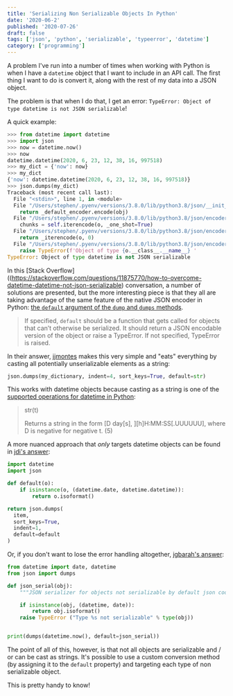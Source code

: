 ```yaml
---
title: 'Serializing Non Serializable Objects In Python'
date: '2020-06-2'
published: '2020-07-26'
draft: false
tags: ['json', 'python', 'serializable', 'typeerror', 'datetime']
category: ['programming']
---
```


A problem I've run into a number of times when working with Python is when I have a `datetime` object that I want to include in an API call. The first thing I want to do is convert it, along with the rest of my data into a JSON object.

The problem is that when I do that, I get an error: `TypeError: Object of type datetime is not JSON serializable`!

A quick example:

```python
>>> from datetime import datetime
>>> import json
>>> now = datetime.now()
>>> now
datetime.datetime(2020, 6, 23, 12, 38, 16, 997518)
>>> my_dict = {'now': now}
>>> my_dict
{'now': datetime.datetime(2020, 6, 23, 12, 38, 16, 997518)}
>>> json.dumps(my_dict)
Traceback (most recent call last):
  File "<stdin>", line 1, in <module>
  File "/Users/stephen/.pyenv/versions/3.8.0/lib/python3.8/json/__init__.py", line 231, in dumps
    return _default_encoder.encode(obj)
  File "/Users/stephen/.pyenv/versions/3.8.0/lib/python3.8/json/encoder.py", line 199, in encode
    chunks = self.iterencode(o, _one_shot=True)
  File "/Users/stephen/.pyenv/versions/3.8.0/lib/python3.8/json/encoder.py", line 257, in iterencode
    return _iterencode(o, 0)
  File "/Users/stephen/.pyenv/versions/3.8.0/lib/python3.8/json/encoder.py", line 179, in default
    raise TypeError(f'Object of type {o.__class__.__name__} '
TypeError: Object of type datetime is not JSON serializable
```

In this [Stack Overflow]((https://stackoverflow.com/questions/11875770/how-to-overcome-datetime-datetime-not-json-serializable) conversation, a number of solutions are presented, but the more interesting piece is that they all are taking advantage of the same feature of the native JSON encoder in Python: [the `default` argument of the `dump` and `dumps` methods](https://docs.python.org/3/library/json.html#json.dumps).

> If specified, `default` should be a function that gets called for objects that can’t otherwise be serialized. It should return a JSON encodable version of the object or raise a TypeError. If not specified, TypeError is raised.

In their answer, [jjmontes](https://stackoverflow.com/a/36142844/9888057) makes this very simple and "eats" everything by casting all potentially unserializable elements as a string:

```python
json.dumps(my_dictionary, indent=4, sort_keys=True, default=str)
```

This works with datetime objects because casting as a string is one of the [supported operations for datetime in Python](https://docs.python.org/3/library/datetime.html#datetime.datetime.dst):

> str(t)
>
> Returns a string in the form [D day[s], ][h]H:MM:SS[.UUUUUU], where D is negative for negative t. (5)

A more nuanced approach that _only_ targets datetime objects can be found in [jdi's answer](https://stackoverflow.com/a/11875813/9888057):

```python
import datetime
import json

def default(o):
    if isinstance(o, (datetime.date, datetime.datetime)):
        return o.isoformat()

return json.dumps(
  item,
  sort_keys=True,
  indent=1,
  default=default
)
```

Or, if you don't want to lose the error handling altogether, [jgbarah's answer](https://stackoverflow.com/questions/11875770/how-to-overcome-datetime-datetime-not-json-serializable/36142844#36142844):

```python
from datetime import date, datetime
from json import dumps

def json_serial(obj):
    """JSON serializer for objects not serializable by default json code"""

    if isinstance(obj, (datetime, date)):
        return obj.isoformat()
    raise TypeError ("Type %s not serializable" % type(obj))


print(dumps(datetime.now(), default=json_serial))
```

The point of all of this, however, is that not all objects are serializable and / or can be cast as strings. It's possible to use a custom conversion method (by assigning it to the `default` property) and targeting each type of non serializable object.

This is pretty handy to know!

